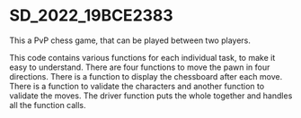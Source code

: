 # SD_2022_19BCE2383
This a PvP chess game, that can be played between two players. 

This code contains various functions for each individual task, to make it easy to understand.
There are four functions to move the pawn in four directions. There is a function to display the chessboard after each move.
There is a function to validate the characters and another function to validate the moves.
The driver function puts the whole together and handles all the function calls.
